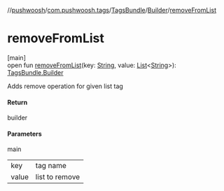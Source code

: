 //[pushwoosh](../../../../index.md)/[com.pushwoosh.tags](../../index.md)/[TagsBundle](../index.md)/[Builder](index.md)/[removeFromList](remove-from-list.md)

# removeFromList

[main]\
open fun [removeFromList](remove-from-list.md)(key: [String](https://developer.android.com/reference/kotlin/java/lang/String.html), value: [List](https://developer.android.com/reference/kotlin/java/util/List.html)&lt;[String](https://developer.android.com/reference/kotlin/java/lang/String.html)&gt;): [TagsBundle.Builder](index.md)

Adds remove operation for given list tag

#### Return

builder

#### Parameters

main

| | |
|---|---|
| key | tag name |
| value | list to remove |
